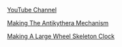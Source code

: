 [YouTube Channel][1]

[Making The Antikythera Mechanism][2]

[Making A Large Wheel Skeleton Clock][3]

[1]: https://www.youtube.com/channel/UCworsKCR-Sx6R6-BnIjS2MA
[2]: https://www.youtube.com/playlist?list=PLZioPDnFPNsHnyxfygxA0to4RXv4_jDU2
[3]: https://www.youtube.com/playlist?list=PLZioPDnFPNsETq9h35dgQq80Ryx-beOli